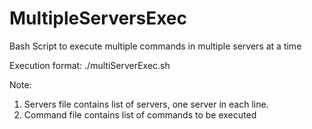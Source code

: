 # MultipleServersExec
Bash Script to execute multiple commands in multiple servers at a time

Execution format: ./multiServerExec.sh <Serversfile> <Commandfile>

Note: 
1) Servers file contains list of servers, one server in each line.
2) Command file contains list of commands to be executed
